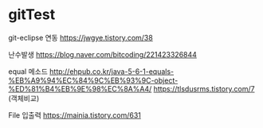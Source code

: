 # gitTest

git-eclipse 연동
https://jwgye.tistory.com/38


난수발생
https://blog.naver.com/bitcoding/221423326844

equal 메소드
http://ehpub.co.kr/java-5-6-1-equals-%EB%A9%94%EC%84%9C%EB%93%9C-object-%ED%81%B4%EB%9E%98%EC%8A%A4/
https://tlsdusrms.tistory.com/7 (객체비교)

File 입출력
https://mainia.tistory.com/631
